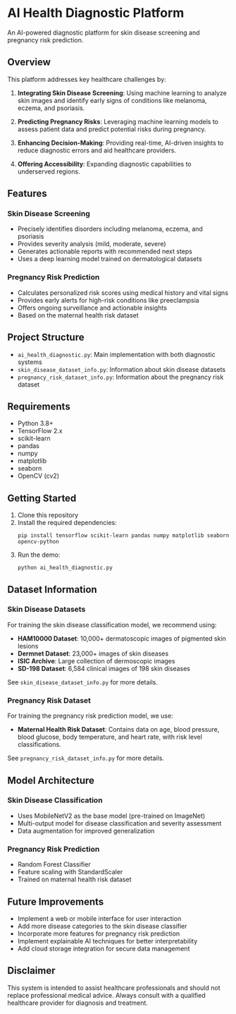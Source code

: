 # AI Health Diagnostic Platform

An AI-powered diagnostic platform for skin disease screening and pregnancy risk prediction.

## Overview

This platform addresses key healthcare challenges by:

1. **Integrating Skin Disease Screening**: Using machine learning to analyze skin images and identify early signs of conditions like melanoma, eczema, and psoriasis.

2. **Predicting Pregnancy Risks**: Leveraging machine learning models to assess patient data and predict potential risks during pregnancy.

3. **Enhancing Decision-Making**: Providing real-time, AI-driven insights to reduce diagnostic errors and aid healthcare providers.

4. **Offering Accessibility**: Expanding diagnostic capabilities to underserved regions.

## Features

### Skin Disease Screening

- Precisely identifies disorders including melanoma, eczema, and psoriasis
- Provides severity analysis (mild, moderate, severe)
- Generates actionable reports with recommended next steps
- Uses a deep learning model trained on dermatological datasets

### Pregnancy Risk Prediction

- Calculates personalized risk scores using medical history and vital signs
- Provides early alerts for high-risk conditions like preeclampsia
- Offers ongoing surveillance and actionable insights
- Based on the maternal health risk dataset

## Project Structure

- `ai_health_diagnostic.py`: Main implementation with both diagnostic systems
- `skin_disease_dataset_info.py`: Information about skin disease datasets
- `pregnancy_risk_dataset_info.py`: Information about the pregnancy risk dataset

## Requirements

- Python 3.8+
- TensorFlow 2.x
- scikit-learn
- pandas
- numpy
- matplotlib
- seaborn
- OpenCV (cv2)

## Getting Started

1. Clone this repository
2. Install the required dependencies:
   ```
   pip install tensorflow scikit-learn pandas numpy matplotlib seaborn opencv-python
   ```
3. Run the demo:
   ```
   python ai_health_diagnostic.py
   ```

## Dataset Information

### Skin Disease Datasets

For training the skin disease classification model, we recommend using:

- **HAM10000 Dataset**: 10,000+ dermatoscopic images of pigmented skin lesions
- **Dermnet Dataset**: 23,000+ images of skin diseases
- **ISIC Archive**: Large collection of dermoscopic images
- **SD-198 Dataset**: 6,584 clinical images of 198 skin diseases

See `skin_disease_dataset_info.py` for more details.

### Pregnancy Risk Dataset

For training the pregnancy risk prediction model, we use:

- **Maternal Health Risk Dataset**: Contains data on age, blood pressure, blood glucose, body temperature, and heart rate, with risk level classifications.

See `pregnancy_risk_dataset_info.py` for more details.

## Model Architecture

### Skin Disease Classification

- Uses MobileNetV2 as the base model (pre-trained on ImageNet)
- Multi-output model for disease classification and severity assessment
- Data augmentation for improved generalization

### Pregnancy Risk Prediction

- Random Forest Classifier
- Feature scaling with StandardScaler
- Trained on maternal health risk dataset

## Future Improvements

- Implement a web or mobile interface for user interaction
- Add more disease categories to the skin disease classifier
- Incorporate more features for pregnancy risk prediction
- Implement explainable AI techniques for better interpretability
- Add cloud storage integration for secure data management

## Disclaimer

This system is intended to assist healthcare professionals and should not replace professional medical advice. Always consult with a qualified healthcare provider for diagnosis and treatment.
